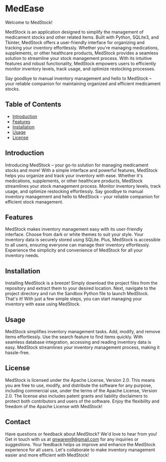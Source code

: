 # MedEase


Welcome to MedStock!

  MedStock is an application designed to simplify the management of medicament stocks and other related items. Built with Python, SQLite3, and Tkinter, MedStock offers a user-friendly interface for organizing and tracking your inventory effortlessly.
  Whether you're managing medications, supplements, or other healthcare products, MedStock provides a seamless solution to streamline your stock management process. With its intuitive features and robust functionality, MedStock empowers users to efficiently monitor inventory levels, track usage, and optimize restocking processes.

Say goodbye to manual inventory management and hello to MedStock – your reliable companion for maintaining organized and efficient medicament stocks.

## Table of Contents

- [Introduction](#introduction)
- [Features](#features)
- [Installation](#installation)
- [Usage](#usage)
- [License](#license)

## Introduction


  Introducing MedStock – your go-to solution for managing medicament stocks and more! With a simple interface and powerful features, MedStock helps you organize and track your inventory with ease.
  Whether it's medications, supplements, or other healthcare products, MedStock streamlines your stock management process. Monitor inventory levels, track usage, and optimize restocking effortlessly.
  Say goodbye to manual inventory management and hello to MedStock – your reliable companion for efficient stock management.


## Features

  MedStock makes inventory management easy with its user-friendly interface. Choose from dark or white themes to suit your style. Your inventory data is securely stored using SQLite.
  Plus, MedStock is accessible to all users, ensuring everyone can manage their inventory effortlessly. Experience the simplicity and convenience of MedStock for all your inventory needs.


## Installation

  Installing MedStock is a breeze! Simply download the project files from the repository and extract them to your desired location.
  Next, navigate to the project directory and run the Sandbox Python file to launch MedStock.
  That's it! With just a few simple steps, you can start managing your inventory with ease using MedStock.

## Usage

  MedStock simplifies inventory management tasks. Add, modify, and remove items effortlessly. Use the search feature to find items quickly.
  With seamless database integration, accessing and reading inventory data is easy.  MedStock streamlines your inventory management process, making it hassle-free.


## License

  MedStock is licensed under the Apache License, Version 2.0. This means you are free to use, modify, and distribute the software for any purpose, including commercial use, under the terms of the Apache License, Version 2.0.
  The license also includes patent grants and liability disclaimers to protect both contributors and users of the software. Enjoy the flexibility and freedom of the Apache License with MedStock!


## Contact

  Have questions or feedback about MedStock? We'd love to hear from you! Get in touch with us at gnwarem9@gmail.com for any inquiries or suggestions. Your feedback helps us improve and enhance the MedStock experience for all users.
  Let's collaborate to make inventory management easier and more efficient with MedStock!
